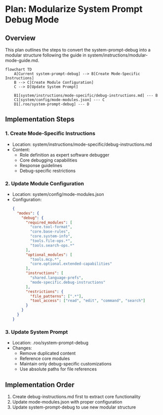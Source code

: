 # Plan: Modularize System Prompt Debug Mode

## Overview

This plan outlines the steps to convert the system-prompt-debug into a modular structure following the guide in system/instructions/modular-mode-guide.md.

```mermaid
flowchart TD
    A[Current system-prompt-debug] --> B[Create Mode-Specific Instructions]
    B --> C[Create Module Configuration]
    C --> D[Update System Prompt]
    
    B1[system/instructions/mode-specific/debug-instructions.md] --- B
    C1[system/config/mode-modules.json] --- C
    D1[.roo/system-prompt-debug] --- D
```

## Implementation Steps

### 1. Create Mode-Specific Instructions
- Location: system/instructions/mode-specific/debug-instructions.md
- Content:
  - Role definition as expert software debugger
  - Core debugging capabilities 
  - Response guidelines
  - Debug-specific restrictions

### 2. Update Module Configuration
- Location: system/config/mode-modules.json
- Configuration:
  ```json
  {
    "modes": {
      "debug": {
        "required_modules": [
          "core.tool-format",
          "core.base-rules",
          "core.system-info",
          "tools.file-ops.*",
          "tools.search-ops.*"
        ],
        "optional_modules": [
          "tools.mcp.*",
          "core.optional.extended-capabilities"
        ],
        "instructions": [
          "shared.language-prefs",
          "mode-specific.debug-instructions"
        ],
        "restrictions": {
          "file_patterns": [".*"],
          "tool_access": ["read", "edit", "command", "search"]
        }
      }
    }
  }
  ```

### 3. Update System Prompt
- Location: .roo/system-prompt-debug
- Changes:
  - Remove duplicated content
  - Reference core modules
  - Maintain only debug-specific customizations
  - Use absolute paths for file references

## Implementation Order
1. Create debug-instructions.md first to extract core functionality
2. Update mode-modules.json with proper configuration
3. Update system-prompt-debug to use new modular structure